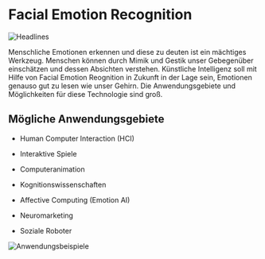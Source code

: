 Facial Emotion Recognition 
=======================

![Headlines](./images/einstieg.gif) 


Menschliche Emotionen erkennen und diese zu deuten ist ein mächtiges Werkzeug.
Menschen können durch Mimik und Gestik unser Gebegenüber einschätzen und dessen Absichten verstehen.
Künstliche Intelligenz soll mit Hilfe von Facial Emotion Reognition in Zukunft in der Lage sein, Emotionen genauso gut zu lesen wie unser Gehirn. Die Anwendungsgebiete und Möglichkeiten für diese Technologie sind groß. 


## Mögliche Anwendungsgebiete

* Human Computer Interaction (HCI)
* Interaktive Spiele
* Computeranimation
* Kognitionswissenschaften
* Affective Computing (Emotion AI)

* Neuromarketing
* Soziale Roboter


![Anwendungsbeispiele](./images/usage.png) 
